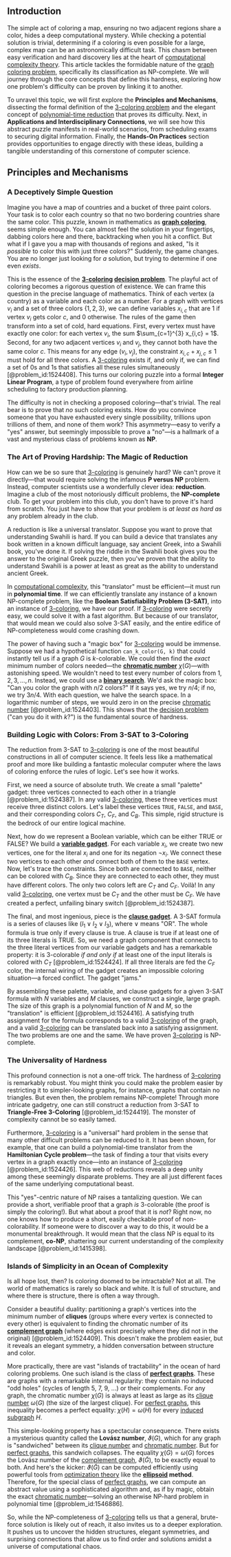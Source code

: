 ## Introduction
The simple act of coloring a map, ensuring no two adjacent regions share a color, hides a deep computational mystery. While checking a potential solution is trivial, determining if a coloring is even possible for a large, complex map can be an astronomically difficult task. This chasm between easy verification and hard discovery lies at the heart of [computational complexity theory](@article_id:271669). This article tackles the formidable nature of the [graph coloring problem](@article_id:262828), specifically its classification as NP-complete. We will journey through the core concepts that define this hardness, exploring how one problem's difficulty can be proven by linking it to another.

To unravel this topic, we will first explore the **Principles and Mechanisms**, dissecting the formal definition of the [3-coloring problem](@article_id:276262) and the elegant concept of [polynomial-time reduction](@article_id:274747) that proves its difficulty. Next, in **Applications and Interdisciplinary Connections**, we will see how this abstract puzzle manifests in real-world scenarios, from scheduling exams to securing digital information. Finally, the **Hands-On Practices** section provides opportunities to engage directly with these ideas, building a tangible understanding of this cornerstone of computer science.

## Principles and Mechanisms

### A Deceptively Simple Question

Imagine you have a map of countries and a bucket of three paint colors. Your task is to color each country so that no two bordering countries share the same color. This puzzle, known in mathematics as **[graph coloring](@article_id:157567)**, seems simple enough. You can almost feel the solution in your fingertips, dabbing colors here and there, backtracking when you hit a conflict. But what if I gave you a map with thousands of regions and asked, "Is it *possible* to color this with just three colors?" Suddenly, the game changes. You are no longer just looking for *a* solution, but trying to determine if one even *exists*.

This is the essence of the **[3-coloring](@article_id:272877) [decision problem](@article_id:275417)**. The playful act of coloring becomes a rigorous question of existence. We can frame this question in the precise language of mathematics. Think of each vertex (a country) as a variable and each color as a number. For a graph with vertices $v_i$ and a set of three colors $\{1, 2, 3\}$, we can define variables $x_{i,c}$ that are $1$ if vertex $v_i$ gets color $c$, and $0$ otherwise. The rules of the game then transform into a set of cold, hard equations. First, every vertex must have exactly one color: for each vertex $v_i$, the sum $\sum_{c=1}^{3} x_{i,c} = 1$. Second, for any two adjacent vertices $v_i$ and $v_j$, they cannot both have the same color $c$. This means for any edge $(v_i, v_j)$, the constraint $x_{i,c} + x_{j,c} \le 1$ must hold for all three colors. A [3-coloring](@article_id:272877) exists if, and only if, we can find a set of $0$s and $1$s that satisfies all these rules simultaneously [@problem_id:1524408]. This turns our coloring puzzle into a formal **Integer Linear Program**, a type of problem found everywhere from airline scheduling to factory production planning.

The difficulty is not in checking a proposed coloring—that's trivial. The real bear is to prove that *no* such coloring exists. How do you convince someone that you have exhausted every single possibility, trillions upon trillions of them, and none of them work? This asymmetry—easy to verify a "yes" answer, but seemingly impossible to prove a "no"—is a hallmark of a vast and mysterious class of problems known as **NP**.

### The Art of Proving Hardship: The Magic of Reduction

How can we be so sure that [3-coloring](@article_id:272877) is genuinely hard? We can't prove it directly—that would require solving the infamous **P versus NP** problem. Instead, computer scientists use a wonderfully clever idea: **reduction**. Imagine a club of the most notoriously difficult problems, the **NP-complete** club. To get your problem into this club, you don't have to prove it's hard from scratch. You just have to show that your problem is *at least as hard as* any problem already in the club.

A reduction is like a universal translator. Suppose you want to prove that understanding Swahili is hard. If you can build a device that translates any book written in a known difficult language, say ancient Greek, into a Swahili book, you've done it. If solving the riddle in the Swahili book gives you the answer to the original Greek puzzle, then you've proven that the ability to understand Swahili is a power at least as great as the ability to understand ancient Greek.

In [computational complexity](@article_id:146564), this "translator" must be efficient—it must run in **polynomial time**. If we can efficiently translate any instance of a known NP-complete problem, like the **Boolean Satisfiability Problem (3-SAT)**, into an instance of [3-coloring](@article_id:272877), we have our proof. If [3-coloring](@article_id:272877) were secretly easy, we could solve it with a fast algorithm. But because of our translator, that would mean we could also solve 3-SAT easily, and the entire edifice of NP-completeness would come crashing down.

The power of having such a "magic box" for [3-coloring](@article_id:272877) would be immense. Suppose we had a hypothetical function `can_k_color(G, k)` that could instantly tell us if a graph $G$ is $k$-colorable. We could then find the *exact* minimum number of colors needed—the **[chromatic number](@article_id:273579)** $\chi(G)$—with astonishing speed. We wouldn't need to test every number of colors from $1, 2, 3, \ldots, n$. Instead, we could use a **[binary search](@article_id:265848)**. We'd ask the magic box: "Can you color the graph with $n/2$ colors?" If it says yes, we try $n/4$; if no, we try $3n/4$. With each question, we halve the search space. In a logarithmic number of steps, we would zero in on the precise [chromatic number](@article_id:273579) [@problem_id:1524403]. This shows that the [decision problem](@article_id:275417) ("can you do it with $k$?") is the fundamental source of hardness.

### Building Logic with Colors: From 3-SAT to 3-Coloring

The reduction from 3-SAT to [3-coloring](@article_id:272877) is one of the most beautiful constructions in all of computer science. It feels less like a mathematical proof and more like building a fantastic molecular computer where the laws of coloring enforce the rules of logic. Let's see how it works.

First, we need a source of absolute truth. We create a small "palette" gadget: three vertices connected to each other in a triangle [@problem_id:1524387]. In any valid [3-coloring](@article_id:272877), these three vertices must receive three distinct colors. Let's label these vertices `TRUE`, `FALSE`, and `BASE`, and their corresponding colors $C_T$, $C_F$, and $C_B$. This simple, rigid structure is the bedrock of our entire logical machine.

Next, how do we represent a Boolean variable, which can be either TRUE or FALSE? We build a **[variable gadget](@article_id:270764)**. For each variable $x_i$, we create two new vertices, one for the literal $x_i$ and one for its negation $\neg x_i$. We connect these two vertices to each other *and* connect both of them to the `BASE` vertex. Now, let's trace the constraints. Since both are connected to `BASE`, neither can be colored with $C_B$. Since they are connected to each other, they must have different colors. The only two colors left are $C_T$ and $C_F$. Voilà! In any valid [3-coloring](@article_id:272877), one vertex must be $C_T$ and the other must be $C_F$. We have created a perfect, unfailing binary switch [@problem_id:1524387].

The final, and most ingenious, piece is the **[clause gadget](@article_id:276398)**. A 3-SAT formula is a series of clauses like $(l_1 \lor l_2 \lor l_3)$, where $\lor$ means "OR". The whole formula is true only if every clause is true. A clause is true if at least one of its three literals is TRUE. So, we need a graph component that connects to the three literal vertices from our variable gadgets and has a remarkable property: it is 3-colorable *if and only if* at least one of the input literals is colored with $C_T$ [@problem_id:1524424]. If all three literals are fed the $C_F$ color, the internal wiring of the gadget creates an impossible coloring situation—a forced conflict. The gadget "jams."

By assembling these palette, variable, and clause gadgets for a given 3-SAT formula with $N$ variables and $M$ clauses, we construct a single, large graph. The size of this graph is a polynomial function of $N$ and $M$, so the "translation" is efficient [@problem_id:1524416]. A satisfying truth assignment for the formula corresponds to a valid [3-coloring](@article_id:272877) of the graph, and a valid [3-coloring](@article_id:272877) can be translated back into a satisfying assignment. The two problems are one and the same. We have proven [3-coloring](@article_id:272877) is NP-complete.

### The Universality of Hardness

This profound connection is not a one-off trick. The hardness of [3-coloring](@article_id:272877) is remarkably robust. You might think you could make the problem easier by restricting it to simpler-looking graphs, for instance, graphs that contain no triangles. But even then, the problem remains NP-complete! Through more intricate gadgetry, one can still construct a reduction from 3-SAT to **Triangle-Free 3-Coloring** [@problem_id:1524419]. The monster of complexity cannot be so easily tamed.

Furthermore, [3-coloring](@article_id:272877) is a "universal" hard problem in the sense that many other difficult problems can be reduced to it. It has been shown, for example, that one can build a polynomial-time translator from the **Hamiltonian Cycle problem**—the task of finding a tour that visits every vertex in a graph exactly once—into an instance of [3-coloring](@article_id:272877) [@problem_id:1524426]. This web of reductions reveals a deep unity among these seemingly disparate problems. They are all just different faces of the same underlying computational beast.

This "yes"-centric nature of NP raises a tantalizing question. We can provide a short, verifiable proof that a graph *is* 3-colorable (the proof is simply the coloring!). But what about a proof that it is *not*? Right now, no one knows how to produce a short, easily checkable proof of non-colorability. If someone were to discover a way to do this, it would be a monumental breakthrough. It would mean that the class NP is equal to its complement, **co-NP**, shattering our current understanding of the complexity landscape [@problem_id:1415398].

### Islands of Simplicity in an Ocean of Complexity

Is all hope lost, then? Is coloring doomed to be intractable? Not at all. The world of mathematics is rarely so black and white. It is full of structure, and where there is structure, there is often a way through.

Consider a beautiful duality: partitioning a graph's vertices into the minimum number of **cliques** (groups where every vertex is connected to every other) is equivalent to finding the chromatic number of its **[complement graph](@article_id:275942)** (where edges exist precisely where they did not in the original) [@problem_id:1524409]. This doesn't make the problem easier, but it reveals an elegant symmetry, a hidden conversation between structure and color.

More practically, there are vast "islands of tractability" in the ocean of hard coloring problems. One such island is the class of **[perfect graphs](@article_id:275618)**. These are graphs with a remarkable internal regularity: they contain no induced "odd holes" (cycles of length 5, 7, 9, ...) or their complements. For any graph, the chromatic number $\chi(G)$ is always at least as large as its [clique number](@article_id:272220) $\omega(G)$ (the size of the largest clique). For [perfect graphs](@article_id:275618), this inequality becomes a perfect equality: $\chi(H) = \omega(H)$ for every [induced subgraph](@article_id:269818) $H$.

This simple-looking property has a spectacular consequence. There exists a mysterious quantity called the **Lovász number**, $\vartheta(G)$, which for any graph is "sandwiched" between its [clique number](@article_id:272220) and [chromatic number](@article_id:273579). But for [perfect graphs](@article_id:275618), this sandwich collapses. The equality $\chi(G) = \omega(G)$ forces the Lovász number of the [complement graph](@article_id:275942), $\vartheta(\bar{G})$, to be exactly equal to both. And here's the kicker: $\vartheta(\bar{G})$ can be computed efficiently using powerful tools from [optimization theory](@article_id:144145) like the **[ellipsoid](@article_id:165317) method**. Therefore, for the special class of [perfect graphs](@article_id:275618), we can compute an abstract value using a sophisticated algorithm and, as if by magic, obtain the exact [chromatic number](@article_id:273579)—solving an otherwise NP-hard problem in polynomial time [@problem_id:1546886].

So, while the NP-completeness of [3-coloring](@article_id:272877) tells us that a general, brute-force solution is likely out of reach, it also invites us to a deeper exploration. It pushes us to uncover the hidden structures, elegant symmetries, and surprising connections that allow us to find order and solutions amidst a universe of computational chaos.